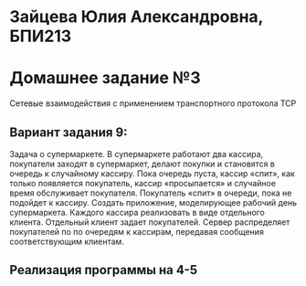 # Зайцева Юлия Александровна, БПИ213

# Домашнее задание №3
Сетевые взаимодействия с применением транспортного протокола TCP

## Вариант задания 9: 
Задача о супермаркете. В супермаркете работают два кассира, покупатели заходят в супермаркет, делают покупки и становятся в очередь к случайному кассиру. Пока очередь пуста, кассир «спит», как только появляется покупатель, кассир «просыпается» и случайное время обслуживает покупателя. Покупатель «спит» в очереди, пока не подойдет к кассиру. Создать приложение, моделирующее рабочий день супермаркета. Каждого кассира реализовать в виде отдельного клиента. Отдельный клиент задает покупателей. Сервер распределяет покупателей по по очередям к кассирам, передавая сообщения соответствующим клиентам.

## Реализация программы на 4-5
